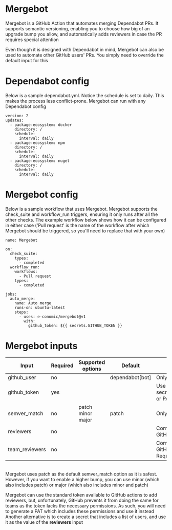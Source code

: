 # Mergebot

Mergebot is a GitHub Action that automates merging Dependabot PRs. It supports semantic versioning, enabling you to choose how big of an upgrade bump you allow, and automatically adds reviewers in case the PR requires special attention

Even though it is designed with Dependabot in mind, Mergebot can also be used to automate other GitHub users' PRs. You simply need to override the default input for this

# Dependabot config

Below is a sample dependabot.yml. Notice the schedule is set to daily. This makes the process less conflict-prone. Mergebot can run with any Dependabot config

    version: 2
    updates:
      - package-ecosystem: docker
        directory: /
        schedule:
          interval: daily
      - package-ecosystem: npm
        directory: /
        schedule:
          interval: daily
      - package-ecosystem: nuget
        directory: /
        schedule:
          interval: daily

# Mergebot config

Below is a sample workflow that uses Mergebot. Mergebot supports the check_suite and workflow_run triggers, ensuring it only runs after all the other checks. The example workflow below shows how it can be configured in either case ('Pull request' is the name of the workflow after which Mergebot should be triggered, so you'll need to replace that with your own)

    name: Mergebot

    on:
      check_suite:
        types:
          - completed
      workflow_run:
        workflows:
          - Pull request
        types:
          - completed

    jobs:
      auto_merge:
        name: Auto merge
        runs-on: ubuntu-latest
        steps:
          - uses: e-conomic/mergebot@v1
            with:
              github_token: ${{ secrets.GITHUB_TOKEN }}

# Mergebot inputs

| Input | Required | Supported options | Default | Note |
| --- | --- | --- | --- | --- |
| github_user | no | | dependabot[bot] | Only one value required | 
| github_token | yes | | | Use ${{ secrets.GITHUB_TOKEN}} or PAT |
| semver_match | no | patch minor major | patch | Only one value required |
| reviewers | no | | | Comma separated list of GitHub usernames |
| team_reviewers | no | | | Comma separated list of GitHub team slugs. Requires PAT | 

<br/>
Mergebot uses patch as the default semver_match option as it is safest. However, if you want to enable a higher bump, you can use minor (which also includes patch) or major (which also includes minor and patch)

Mergebot can use the standard token available to GitHub actions to add reviewers, but, unfortunately, GitHub prevents it from doing the same for teams as the token lacks the necessary permissions. As such, you will need to generate a PAT which includes these permissions and use it instead
Another alternative is to create a secret that includes a list of users, and use it as the value of the <b>reviewers</b> input

